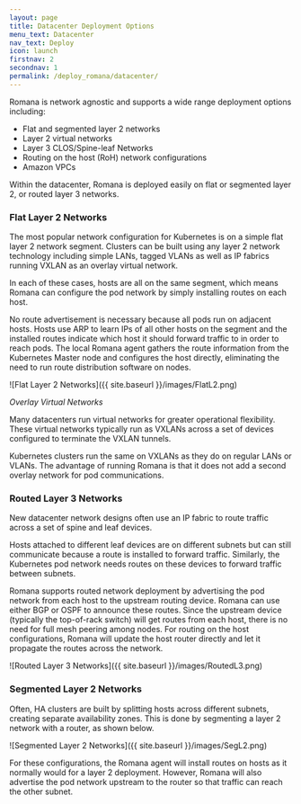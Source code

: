```yaml
---
layout: page
title: Datacenter Deployment Options
menu_text: Datacenter
nav_text: Deploy
icon: launch
firstnav: 2
secondnav: 1
permalink: /deploy_romana/datacenter/
---
```


Romana is network agnostic and supports a wide range deployment options including:

* Flat and segmented layer 2 networks
* Layer 2 virtual networks
* Layer 3 CLOS/Spine-leaf Networks
* Routing on the host (RoH) network configurations
* Amazon VPCs

Within the datacenter, Romana is deployed easily on flat or segmented layer 2, or routed layer 3 networks.

### Flat Layer 2 Networks

The most popular network configuration for Kubernetes is on a simple flat layer 2 network segment. Clusters can be built using any layer 2 network technology including simple LANs, tagged VLANs as well as IP fabrics running VXLAN as an overlay virtual network.

In each of these cases, hosts are all on the same segment, which means Romana can configure the pod network by simply installing routes on each host.

No route advertisement is necessary because all pods run on adjacent hosts. Hosts use ARP to learn IPs of all other hosts on the segment and the installed routes indicate which host it should forward traffic to in order to reach pods. The local Romana agent gathers the route information from the Kubernetes Master node and configures the host directly, eliminating the need to run route distribution software on nodes.

![Flat Layer 2 Networks]({{ site.baseurl }}/images/FlatL2.png)

*Overlay Virtual Networks*

Many datacenters run virtual networks for greater operational flexibility. These virtual networks typically run as VXLANs across a set of devices configured to terminate the VXLAN tunnels.

Kubernetes clusters run the same on VXLANs as they do on regular LANs or VLANs. The advantage of running Romana is that it does not add a second overlay network for pod communications.


### Routed Layer 3 Networks

New datacenter network designs often use an IP fabric to route traffic across a set of spine and leaf devices.

Hosts attached to different leaf devices are on different subnets but can still communicate because a route is installed to forward traffic. Similarly, the Kubernetes pod network needs routes on these devices to forward traffic between subnets.

Romana supports routed network deployment by advertising the pod network from each host to the upstream routing device. Romana can use either BGP or OSPF to announce these routes. Since the upstream device (typically the top-of-rack switch) will get routes from each host, there is no need for full mesh peering among nodes. For routing on the host configurations, Romana will update the host router directly and let it propagate the routes across the network.

![Routed Layer 3 Networks]({{ site.baseurl }}/images/RoutedL3.png)


### Segmented Layer 2 Networks

Often, HA clusters are built by splitting hosts across different subnets, creating separate availability zones. This is done by segmenting a layer 2 network with a router, as shown below.

![Segmented Layer 2 Networks]({{ site.baseurl }}/images/SegL2.png)

For these configurations, the Romana agent will install routes on hosts as it normally would for a layer 2 deployment. However, Romana will also advertise the pod network upstream to the router so that traffic can reach the other subnet.
